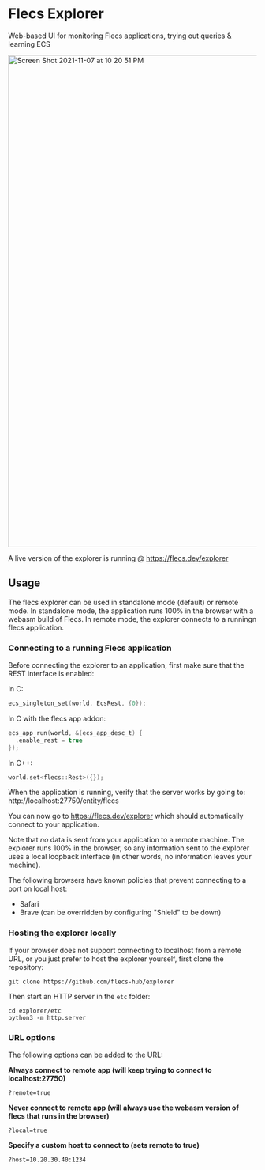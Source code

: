 # Flecs Explorer
Web-based UI for monitoring Flecs applications, trying out queries &amp; learning ECS

<img width="995" alt="Screen Shot 2021-11-07 at 10 20 51 PM" src="https://user-images.githubusercontent.com/9919222/140693729-12b9c7bb-3147-4040-9c15-d830e9bc1080.png">

A live version of the explorer is running @ https://flecs.dev/explorer

## Usage
The flecs explorer can be used in standalone mode (default) or remote mode. In standalone mode, the application runs 100% in the browser with a webasm build of Flecs. In remote mode, the explorer connects to a runningn flecs application.

### Connecting to a running Flecs application
Before connecting the explorer to an application, first make sure that the REST interface is enabled:

In C:
```c
ecs_singleton_set(world, EcsRest, {0});
```

In C with the flecs app addon:
```c
ecs_app_run(world, &(ecs_app_desc_t) {
  .enable_rest = true
});
```

In C++:
```c
world.set<flecs::Rest>({});
```

When the application is running, verify that the server works by going to:
http://localhost:27750/entity/flecs

You can now go to https://flecs.dev/explorer which should automatically connect to your application.

Note that _no_ data is sent from your application to a remote machine. The explorer runs 100% in the browser, so any information sent to the explorer uses a local loopback interface (in other words, no information leaves your machine).

The following browsers have known policies that prevent connecting to a port on local host:
 - Safari
 - Brave (can be overridden by configuring "Shield" to be down)

### Hosting the explorer locally
If your browser does not support connecting to localhost from a remote URL, or you just prefer to host the explorer yourself, first clone the repository:

```
git clone https://github.com/flecs-hub/explorer
```

Then start an HTTP server in the `etc` folder:

```
cd explorer/etc
python3 -m http.server
```

### URL options
The following options can be added to the URL:

**Always connect to remote app (will keep trying to connect to localhost:27750)**
```
?remote=true
```

**Never connect to remote app (will always use the webasm version of flecs that runs in the browser)**
```
?local=true
```

**Specify a custom host to connect to (sets remote to true)**
```
?host=10.20.30.40:1234
```
